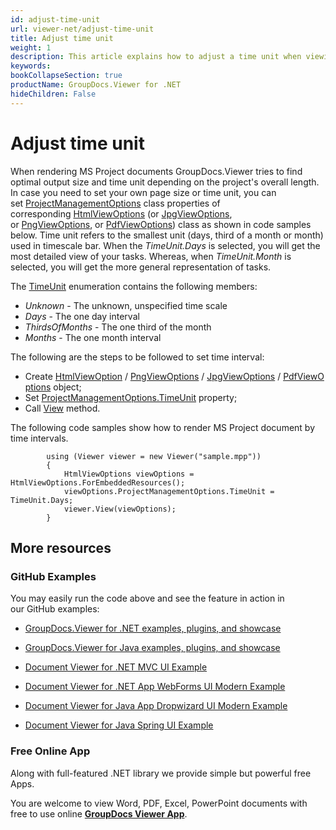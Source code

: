 ```yaml
---
id: adjust-time-unit
url: viewer-net/adjust-time-unit
title: Adjust time unit
weight: 1
description: This article explains how to adjust a time unit when viewing MS Project Documents with GroupDocs.Viewer within your .NET applications.
keywords: 
bookCollapseSection: true
productName: GroupDocs.Viewer for .NET
hideChildren: False
---
```


# Adjust time unit

When rendering MS Project documents GroupDocs.Viewer tries to find optimal output size and time unit depending on the project's overall length. In case you need to set your own page size or time unit, you can set [ProjectManagementOptions](https://apireference.groupdocs.com/net/viewer/groupdocs.viewer.options/projectmanagementoptions) class properties of corresponding [HtmlViewOptions](https://apireference.groupdocs.com/net/viewer/groupdocs.viewer.options/htmlviewoptions) (or [JpgViewOptions](https://apireference.groupdocs.com/net/viewer/groupdocs.viewer.options/jpgviewoptions), or [PngViewOptions](https://apireference.groupdocs.com/net/viewer/groupdocs.viewer.options/pngviewoptions), or [PdfViewOptions](https://apireference.groupdocs.com/net/viewer/groupdocs.viewer.options/pdfviewoptions)) class as shown in code samples below. Time unit refers to the smallest unit (days, third of a month or month) used in timescale bar. When the *TimeUnit.Days* is selected, you will get the most detailed view of your tasks. Whereas, when *TimeUnit.Month* is selected, you will get the more general representation of tasks.

The [TimeUnit](https://apireference.groupdocs.com/net/viewer/groupdocs.viewer.options/timeunit) enumeration contains the following members:

*   *Unknown* - The unknown, unspecified time scale
*   *Days* - The one day interval
*   *ThirdsOfMonths* - The one third of the month
*   *Months* - The one month interval

The following are the steps to be followed to set time interval:

*   Create [HtmlViewOption](https://apireference.groupdocs.com/net/viewer/groupdocs.viewer.options/htmlviewoptions) / [PngViewOptions](https://apireference.groupdocs.com/net/viewer/groupdocs.viewer.options/pngviewoptions) / [JpgViewOptions](https://apireference.groupdocs.com/net/viewer/groupdocs.viewer.options/jpgviewoptions) / [PdfViewOptions](https://apireference.groupdocs.com/net/viewer/groupdocs.viewer.options/pdfviewoptions) object;
*   Set [ProjectManagementOptions.TimeUnit](https://apireference.groupdocs.com/net/viewer/groupdocs.viewer.options/projectmanagementoptions/properties/timeunit) property;
*   Call [View](https://apireference.groupdocs.com/net/viewer/groupdocs.viewer/viewer/methods/view) method.

The following code samples show how to render MS Project document by time intervals.

            using (Viewer viewer = new Viewer("sample.mpp"))
            {
                HtmlViewOptions viewOptions = HtmlViewOptions.ForEmbeddedResources();
                viewOptions.ProjectManagementOptions.TimeUnit = TimeUnit.Days;
                viewer.View(viewOptions);
            }

## More resources

### GitHub Examples

You may easily run the code above and see the feature in action in our GitHub examples:

*   [GroupDocs.Viewer for .NET examples, plugins, and showcase](https://github.com/groupdocs-viewer/GroupDocs.Viewer-for-.NET)
    
*   [GroupDocs.Viewer for Java examples, plugins, and showcase](https://github.com/groupdocs-viewer/GroupDocs.Viewer-for-Java)
    
*   [Document Viewer for .NET MVC UI Example](https://github.com/groupdocs-viewer/GroupDocs.Viewer-for-.NET-MVC) 
    
*   [Document Viewer for .NET App WebForms UI Modern Example](https://github.com/groupdocs-viewer/GroupDocs.Viewer-for-.NET-WebForms)
    
*   [Document Viewer for Java App Dropwizard UI Modern Example](https://github.com/groupdocs-viewer/GroupDocs.Viewer-for-Java-Dropwizard)
    
*   [Document Viewer for Java Spring UI Example](https://github.com/groupdocs-viewer/GroupDocs.Viewer-for-Java-Spring)
    

### Free Online App

Along with full-featured .NET library we provide simple but powerful free Apps.

You are welcome to view Word, PDF, Excel, PowerPoint documents with free to use online **[GroupDocs Viewer App](https://products.groupdocs.app/viewer)**.

